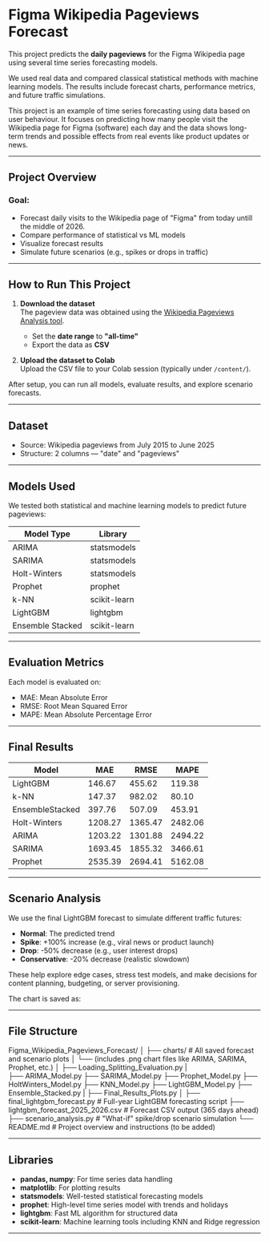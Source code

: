 # Figma Wikipedia Pageviews Forecast

This project predicts the **daily pageviews** for the Figma Wikipedia page using several time series forecasting models.

We used real data and compared classical statistical methods with machine learning models. The results include forecast charts, performance metrics, and future traffic simulations.

This project is an example of time series forecasting using data based on user behaviour.
It focuses on predicting how many people visit the Wikipedia page for Figma (software) each day and the data shows long-term trends and possible effects from real events  like product updates or news.

---

## Project Overview

### Goal:
- Forecast daily visits to the Wikipedia page of "Figma" from today untill the middle of 2026.
- Compare performance of statistical vs ML models
- Visualize forecast results
- Simulate future scenarios (e.g., spikes or drops in traffic)

---

## How to Run This Project

1. **Download the dataset**  
   The pageview data was obtained using the [Wikipedia Pageviews Analysis tool](https://pageviews.wmcloud.org/?project=en.wikipedia.org&platform=all-access&agent=user&redirects=0&range=all-time&pages=Figma_(software)).  
   - Set the **date range** to **"all-time"**  
   - Export the data as **CSV**

2. **Upload the dataset to Colab**  
   Upload the CSV file to your Colab session (typically under `/content/`).

After setup, you can run all models, evaluate results, and explore scenario forecasts.

---

## Dataset

- Source: Wikipedia pageviews from July 2015 to June 2025
- Structure: 2 columns — "date" and "pageviews"

---

## Models Used

We tested both statistical and machine learning models to predict future pageviews:

| Model Type       | Library           |
|------------------|-------------------|
| ARIMA            | statsmodels       |
| SARIMA           | statsmodels       |
| Holt-Winters     | statsmodels       |
| Prophet          | prophet           |
| k-NN             | scikit-learn      |
| LightGBM         | lightgbm          |
| Ensemble Stacked | scikit-learn      |


---

## Evaluation Metrics

Each model is evaluated on:

- MAE: Mean Absolute Error
- RMSE: Root Mean Squared Error
- MAPE: Mean Absolute Percentage Error

---

## Final Results

| Model            | MAE     | RMSE    | MAPE     |
|------------------|---------|---------|----------|
| LightGBM         | 146.67  | 455.62  | 119.38   |
| k-NN             | 147.37  | 982.02  | 80.10    |
| EnsembleStacked  | 397.76  | 507.09  | 453.91   |
| Holt-Winters     | 1208.27 | 1365.47 | 2482.06  |
| ARIMA            | 1203.22 | 1301.88 | 2494.22  |
| SARIMA           | 1693.45 | 1855.32 | 3466.61  |
| Prophet          | 2535.39 | 2694.41 | 5162.08  |

---

## Scenario Analysis

We use the final LightGBM forecast to simulate different traffic futures:

- **Normal**: The predicted trend
- **Spike**: +100% increase (e.g., viral news or product launch)
- **Drop**: -50% decrease (e.g., user interest drops)
- **Conservative**: -20% decrease (realistic slowdown)

These help explore edge cases, stress test models, and make decisions for content planning, budgeting, or server provisioning.

The chart is saved as:


---

## File Structure

Figma_Wikipedia_Pageviews_Forecast/
│
├── charts/                         # All saved forecast and scenario plots
│   └── (includes .png chart files like ARIMA, SARIMA, Prophet, etc.)
│
├── Loading_Splitting_Evaluation.py
|                        
├── ARIMA_Model.py
├── SARIMA_Model.py
├── Prophet_Model.py
├── HoltWinters_Model.py
├── KNN_Model.py
├── LightGBM_Model.py
├── Ensemble_Stacked.py
|
├── Final_Results_Plots.py
│
├── final_lightgbm_forecast.py     # Full-year LightGBM forecasting script
├── lightgbm_forecast_2025_2026.csv # Forecast CSV output (365 days ahead)
├── scenario_analysis.py           # "What-if" spike/drop scenario simulation
└── README.md                      # Project overview and instructions (to be added)


---

## Libraries 

- **pandas, numpy**: For time series data handling
- **matplotlib**: For plotting results
- **statsmodels**: Well-tested statistical forecasting models
- **prophet**: High-level time series model with trends and holidays
- **lightgbm**: Fast ML algorithm for structured data
- **scikit-learn**: Machine learning tools including KNN and Ridge regression

---



